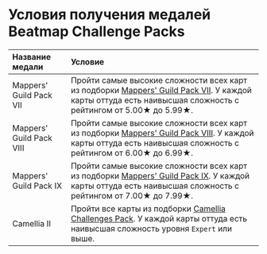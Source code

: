 # Условия получения медалей Beatmap Challenge Packs

| Название медали | Условие |
| :-- | :-- |
| Mappers' Guild Pack VII | Пройти самые высокие сложности всех карт из подборки [Mappers' Guild Pack VII](https://osu.ppy.sh/beatmaps/packs/2034). У каждой карты оттуда есть наивысшая сложность с рейтингом от 5.00★ до 5.99★. |
| Mappers' Guild Pack VIII | Пройти самые высокие сложности всех карт из подборки [Mappers' Guild Pack VIII](https://osu.ppy.sh/beatmaps/packs/2035). У каждой карты оттуда есть наивысшая сложность с рейтингом от 6.00★ до 6.99★. |
| Mappers' Guild Pack IX | Пройти самые высокие сложности всех карт из подборки [Mappers' Guild Pack IX](https://osu.ppy.sh/beatmaps/packs/2036). У каждой карты оттуда есть наивысшая сложность с рейтингом от 7.00★ до 7.99★. |
| Camellia II | Пройти все карты из подборки [Camellia Challenges Pack](https://osu.ppy.sh/beatmaps/packs/2053). У каждой карты оттуда есть наивысшая сложность уровня `Expert` или выше. |
